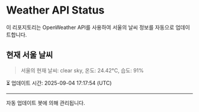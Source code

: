
# Weather API Status

이 리포지토리는 OpenWeather API를 사용하여 서울의 날씨 정보를 자동으로 업데이트합니다.

## 현재 서울 날씨
> 서울의 현재 날씨: clear sky, 온도: 24.42°C, 습도: 91%

⏳ 업데이트 시간: 2025-09-04 17:17:54 (UTC)

---
자동 업데이트 봇에 의해 관리됩니다.
